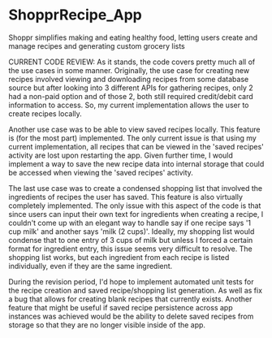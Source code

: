 # ShopprRecipe_App
Shoppr simplifies making and eating healthy food, letting users create and manage recipes and generating custom grocery lists

CURRENT CODE REVIEW:
As it stands, the code covers pretty much all of the use cases in some manner.  Originally, the use case
for creating new recipes involved viewing and downloading recipes from some database source but after 
looking into 3 different APIs for gathering recipes, only 2 had a non-paid option and of those 2, both
still required credit/debit card information to access.  So, my current implementation allows the user
to create recipes locally.

Another use case was to be able to view saved recipes locally.  This feature is (for the most part)
implemented.  The only current issue is that using my current implementation, all recipes that can be
viewed in the 'saved recipes' activity are lost upon restarting the app.  Given further time, I would
implement a way to save the new recipe data into internal storage that could be accessed when viewing
the 'saved recipes' activity.

The last use case was to create a condensed shopping list that involved the ingredients of recipes the
user has saved.  This feature is also virtually completely implemented.  The only issue with this aspect of
the code is that since users can input their own text for ingredients when creating a recipe, I couldn't come
up with an elegant way to handle say if one recipe says '1 cup milk' and another says 'milk (2 cups)'.  Ideally,
my shopping list would condense that to one entry of 3 cups of milk but unless I forced a certain format for
ingredient entry, this issue seems very difficult to resolve.  The shopping list works, but each ingredient from
each recipe is listed individually, even if they are the same ingredient.

During the revision period, I'd hope to implement automated unit tests for the recipe creation and saved
recipe/shopping list generation.  As well as fix a bug that allows for creating blank recipes that currently exists.
Another feature that might be useful if saved recipe persistence across app instances was achieved would be the
ability to delete saved recipes from storage so that they are no longer visible inside of the app.
